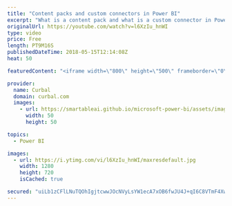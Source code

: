 ```yaml
---
title: "Content packs and custom connectors in Power BI"
excerpt: "What is a content pack and what is a custom connector in Power BI?  In this video I will go through those topics to get you started in with them.  Custom connectors are the connectors you can build in Power BI Desktop to get data from your own or public API sources. Custom connectors are built using"
originalUrl: https://youtube.com/watch?v=l6XzIu_hnWI
type: video
price: Free
length: PT9M16S
publishedDateTime: 2018-05-15T12:14:08Z
heat: 50

featuredContent: "<iframe width=\"800\" height=\"500\" frameborder=\"0\" src=\"https://www.youtube.com/embed/l6XzIu_hnWI\" allow=\"accelerometer; autoplay; encrypted-media; gyroscope; picture-in-picture\" allowfullscreen></iframe>"

provider:
  name: Curbal
  domain: curbal.com
  images:
    - url: https://smartableai.github.io/microsoft-power-bi/assets/images/organizations/curbal.com-50x50.jpg
      width: 50
      height: 50

topics:
  - Power BI

images:
  - url: https://i.ytimg.com/vi/l6XzIu_hnWI/maxresdefault.jpg
    width: 1280
    height: 720
    isCached: true

secured: "uiLb1zCFlLNuTQOhIgjtcwwJOcNVyLsYW1ecA7xOB6fwJU4J+qI6C8VTmF4Xw3QcFvnN1OOGVDOW4igGutQJwAKGDKu+Ggw8izBIOGtB6zKSvaRsC1IsRrK+8G7uZnE71eQLYJnFwXkP3i+FP3M5eVZqxsYjFtp+l9ZewcslUej9pZQO2keJnAYqzjyEcudHotU4iT5+V6oKeHn7kCugyhgOCnicGlMqUqRPt8Qt+GOLbjpNKPG97YzPUXGliTpv5Jg5VL/hjWdqWLKAzGWwEELgkV6joNTfiyeU3/cJaleccuNYNgQYIfd1d+LlMvG5z4qpGYTnPvrBjxwpITyyXodwBURHUu3KtvUSrQ9DyDLjbP1zlq7M8BPS3baxqzNa+vhWMTOHkTSAp9eyZKwVEkN6Tlds/CKLRDzqkoZmtmQ=;YetIqpJoeON8SUWUT51RuA=="
---
```


